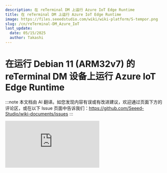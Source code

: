 ```yaml
---
description: 在 reTerminal DM 上运行 Azure IoT Edge Runtime
title: 在 reTerminal DM 上运行 Azure IoT Edge Runtime
image: https://files.seeedstudio.com/wiki/wiki-platform/S-tempor.png
slug: /cn/reTerminal-DM_Azure_IoT
last_update:
  date: 05/15/2025
  author: Takashi
---
```


# 在运行 Debian 11 (ARM32v7) 的 reTerminal DM 设备上运行 Azure IoT Edge Runtime

:::note
本文档由 AI 翻译。如您发现内容有误或有改进建议，欢迎通过页面下方的评论区，或在以下 Issue 页面中告诉我们：https://github.com/Seeed-Studio/wiki-documents/issues
:::

<div style={{textAlign:'center'}}><iframe width={270} height={358} frameBorder={0} src="https://devicecatalog.azure.com/embed/c40637ad-a9bf-494e-8975-f4d37e43cf6f" title="reTerminal DM - Azure Certified Device" /></div>


## 简介

reTerminal DM 是一个集成了面板电脑、HMI、PLC、IIoT 网关的多合一设备，基于 Raspberry Pi CM4，配备 10.1'' IP65 前面板和丰富的工业接口，原生集成 Node-RED 并支持基于 Raspberry Pi 的软件生态系统。

本文档描述了如何将运行 Debian 11 (ARM32v7) 的 reTerminal DM 设备与预安装的 Azure IoT Edge Runtime 和设备管理连接起来。此多步骤过程包括：

- 配置 Azure IoT Hub
- 注册您的 IoT 设备
- 构建和部署客户端组件以测试设备管理功能

## 第一步：准备工作

在开始之前，您需要准备以下项目：

1. [创建一个 Azure 账户](https://azure.microsoft.com/en-us/free/)
2. [登录 Azure 门户](https://portal.azure.com/#home)
3. [设置您的 IoT Hub](https://github.com/Azure/azure-iot-device-ecosystem/blob/master/setup_iothub.md)
4. [添加 Edge 设备](https://docs.microsoft.com/en-us/azure/iot-edge/quickstart-linux)
5. [添加 Edge 模块](https://docs.microsoft.com/en-us/azure/iot-edge/quickstart-linux?view=iotedge-2018-06#deploy-a-module)

## 第二步：准备您的设备

1. 打开设备电源。将 12~24V 电源连接到 2 针电源端子块连接器。

<div style={{textAlign:'center'}}><img src="https://files.seeedstudio.com/wiki/wiki-ranger/Contributions/reTerminal-DM-Azure-IoT/reTerminal-DM-Azure-IoT-EDGE.png" style={{width:300, height:'auto'}}/></div>

2. 检查操作系统版本、位数和架构。

```
$ lsb_release -irc
Distributor ID: Raspbian
Release: 11
Codename: bullseye
$ getconf LONG_BIT
32
$ uname -m
armv7l
```

:::tip
如果您的操作系统版本低于 Debian 11 (Bullseye) 或 LOG_BIT 为 64，请安装最新的 Raspberry Pi OS 32 位版本。请参考 [闪存 Raspbian OS 的步骤](https://wiki.seeedstudio.com/reterminal-dm-flash-OS/#steps-for-flashing-raspbian-os)。
:::

:::tip
如果 uname -m 显示为 aarch64，您的操作系统正在运行 64 位内核。请切换到 32 位内核。参考 [32 位操作系统驱动](https://wiki.seeedstudio.com/reterminal-dm-flash-OS/#32-bit-os-driver)。
:::

## 第三步：在设备上手动测试 Azure IoT Edge

### 3.1 启用 Edge Runtime

1. [注册您的设备](https://learn.microsoft.com/en-us/azure/iot-edge/how-to-provision-single-device-linux-symmetric?view=iotedge-1.4&tabs=azure-portal%2Cdebian#register-your-device)

2. [查看已注册设备并检索配置信息](https://learn.microsoft.com/en-us/azure/iot-edge/how-to-provision-single-device-linux-symmetric?view=iotedge-1.4&tabs=azure-portal%2Cdebian#view-registered-devices-and-retrieve-provisioning-information)

3. [安装 IoT Edge](https://learn.microsoft.com/en-us/azure/iot-edge/how-to-provision-single-device-linux-symmetric?view=iotedge-1.4&tabs=azure-portal%2Cdebian#install-iot-edge)

```
$ curl https://packages.microsoft.com/config/debian/11/packages-microsoft-
prod.deb > ./packages-microsoft-prod.deb
$ sudo apt install ./packages-microsoft-prod.deb
$ rm ./packages-microsoft-prod.deb
```

4. [安装容器引擎](https://learn.microsoft.com/en-us/azure/iot-edge/how-to-provision-single-device-linux-symmetric?view=iotedge-1.4&tabs=azure-portal%2Cdebian#install-a-container-engine)

```
$ sudo apt-get update
$ sudo apt-get install moby-engine
$ sudo vi /etc/docker/daemon.json
$ sudo systemctl restart docker
```

将默认日志驱动设置为本地日志驱动，如下示例所示。

```cpp
"log-driver": "local"
```

5. [安装 IoT Edge Runtime](https://learn.microsoft.com/en-us/azure/iot-edge/how-to-provision-single-device-linux-symmetric?view=iotedge-1.4&tabs=azure-portal%2Cdebian#install-the-iot-edge-runtime)

```
$ sudo apt-get update
$ sudo apt-get install aziot-edge defender-iot-micro-agent-edge
```

6. [为设备配置云身份](https://learn.microsoft.com/en-us/azure/iot-edge/how-to-provision-single-device-linux-symmetric?view=iotedge-1.4&tabs=azure-portal%2Cdebian#provision-the-device-with-its-cloud-identity)

```
$ sudo iotedge config mp --connection-string 'PRIMARY_CONNECTION_STRING'
$ sudo iotedge config apply
```

### 3.2 检查 iotedge 守护进程

在 IoT Edge 设备上打开命令提示符，确认 Azure IoT Edge 守护进程处于运行状态。

```
sudo iotedge system status
```

<div style={{textAlign:'center'}}><img src="https://files.seeedstudio.com/wiki/wiki-ranger/Contributions/reTerminal-DM-Azure-IoT/reTerminal-DM-Azure-IoT-EDGE2.png" style={{width:900, height:'auto'}}/></div>

在 IoT Edge 设备上打开命令提示符，确认从云端部署的模块正在设备上运行。

```
$ sudo iotedge list
```

<div style={{textAlign:'center'}}><img src="https://files.seeedstudio.com/wiki/wiki-ranger/Contributions/reTerminal-DM-Azure-IoT/reTerminal-DM-Azure-IoT-EDGE3.png" style={{width:900, height:'auto'}}/></div>

在 Azure 的设备详情页面上，您应该看到运行时模块 - edgeAgent、edgeHub 和 SimulatedTemperatureSensor 模块处于运行状态。

<div style={{textAlign:'center'}}><img src="https://files.seeedstudio.com/wiki/wiki-ranger/Contributions/reTerminal-DM-Azure-IoT/reTerminal-DM-Azure-IoT-EDGE4.png" style={{width:900, height:'auto'}}/></div>

## 其他链接

- [什么是 Azure IoT Edge](https://learn.microsoft.com/en-us/azure/iot-edge/about-iot-edge)
- [Azure IoT Edge 支持的平台](https://docs.microsoft.com/en-us/azure/iot-edge/support)
- [开发您自己的 IoT Edge 模块](https://docs.microsoft.com/en-us/azure/iot-edge/module-development)

## 技术支持与产品讨论

感谢您选择我们的产品！我们致力于为您提供多种支持，以确保您使用我们的产品时能够获得流畅的体验。我们提供多种沟通渠道，以满足不同的偏好和需求。

<div class="button_tech_support_container">
<a href="https://forum.seeedstudio.com/" class="button_forum"></a> 
<a href="https://www.seeedstudio.com/contacts" class="button_email"></a>
</div>

<div class="button_tech_support_container">
<a href="https://discord.gg/eWkprNDMU7" class="button_discord"></a> 
<a href="https://github.com/Seeed-Studio/wiki-documents/discussions/69" class="button_discussion"></a>
</div>